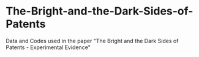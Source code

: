 # The-Bright-and-the-Dark-Sides-of-Patents
Data and Codes used in the paper "The Bright and the Dark Sides of Patents - Experimental Evidence"
